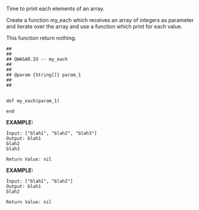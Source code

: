 Time to print each elements of an array.

Create a function my_each which receives an array of integers as parameter and iterate over the array and use a function which print for each value. 

This function return nothing.

	##
	##
	## QWASAR.IO -- my_each
	##
	##
	## @param {String[]} param_1
	##
	##
	
	
	def my_each(param_1)
	
	end


****EXAMPLE:****

	Input: ["blah1", "blah2", "blah3"]
	Output: blah1
	blah2
	blah3
	
	Return Value: nil

****EXAMPLE:****

	Input: ["blah1", "blah2"]
	Output: blah1
	blah2
	
	Return Value: nil
